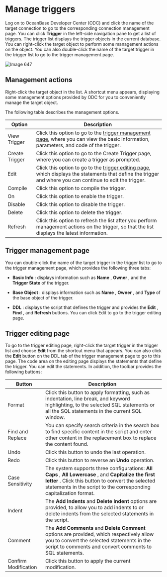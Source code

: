 Manage triggers 
====================================

Log on to OceanBase Developer Center (ODC) and click the name of the target connection to go to the corresponding connection management page. You can click **Trigger** in the left-side navigation pane to get a list of triggers. The trigger list displays the trigger objects in the current database. You can right-click the target object to perform some management actions on the object. You can also double-click the name of the target trigger in the trigger list to go to the trigger management page. 

![Image 647](https://help-static-aliyun-doc.aliyuncs.com/assets/img/en-US/0099620261/p270183.png)

Management actions 
---------------------------------------

Right-click the target object in the list. A shortcut menu appears, displaying some management options provided by ODC for you to conveniently manage the target object. 

The following table describes the management options.


|     Option     |                                                                                            Description                                                                                             |
|----------------|----------------------------------------------------------------------------------------------------------------------------------------------------------------------------------------------------|
| View Trigger   | Click this option to go to the [trigger management page](#section-nvi-noj-u5u), where you can view the basic information, parameters, and code of the trigger.                     |
| Create Trigger | Click this option to go to the Create Trigger page, where you can create a trigger as prompted.                                                                                                    |
| Edit           | Click this option to go to the [trigger editing page](#section-j4h-h7t-xcv), which displays the statements that define the trigger and where you can continue to edit the trigger. |
| Compile        | Click this option to compile the trigger.                                                                                                                                                          |
| On             | Click this option to enable the trigger.                                                                                                                                                           |
| Disable        | Click this option to disable the trigger.                                                                                                                                                          |
| Delete         | Click this option to delete the trigger.                                                                                                                                                           |
| Refresh        | Click this option to refresh the list after you perform management actions on the trigger, so that the list displays the latest information.                                                       |



Trigger management page 
--------------------------------------------

You can double-click the name of the target trigger in the trigger list to go to the trigger management page, which provides the following three tabs:

* **Basic Info** : displays information such as **Name** , **Owner** , and the **Trigger State** of the trigger.

* **Base Object** : displays information such as **Name** , **Owner** , and **Type** of the base object of the trigger.

* **DDL** : displays the script that defines the trigger and provides the **Edit** , **Find** , and **Refresh** buttons. You can click Edit to go to the trigger editing page.

  




Trigger editing page 
-----------------------------------------

To go to the trigger editing page, right-click the target trigger in the trigger list and choose **Edit** from the shortcut menu that appears. You can also click the **Edit** button on the DDL tab of the trigger management page to go to this page. The code area on the editing page displays the statements that define the trigger. You can edit the statements. In addition, the toolbar provides the following buttons:


|        Button        |                                                                                                            Description                                                                                                            |
|----------------------|-----------------------------------------------------------------------------------------------------------------------------------------------------------------------------------------------------------------------------------|
| Format               | Click this button to apply formatting, such as indentation, line break, and keyword highlighting, to the selected SQL statements or all the SQL statements in the current SQL window.                                             |
| Find and Replace     | You can specify search criteria in the search box to find specific content in the script and enter other content in the replacement box to replace the content found.                                                             |
| Undo                 | Click this button to undo the last operation.                                                                                                                                                                                     |
| Redo                 | Click this button to reverse an **Undo** operation.                                                                                                                                                                               |
| Case Sensitivity     | The system supports three configurations: **All Caps** , **All Lowercase** , and **Capitalize the first letter** . Click this button to convert the selected statements in the script to the corresponding capitalization format. |
| Indent               | The **Add Indents** and **Delete Indent** options are provided, to allow you to add indents to or delete indents from the selected statements in the script.                                                                      |
| Comment              | The **Add Comments** and **Delete Comment** options are provided, which respectively allow you to convert the selected statements in the script to comments and convert comments to SQL statements.                               |
| Confirm Modification | Click this button to apply the current modification.                                                                                                                                                                              |


